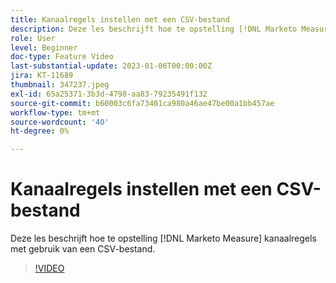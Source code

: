 ```yaml
---
title: Kanaalregels instellen met een CSV-bestand
description: Deze les beschrijft hoe te opstelling [!DNL Marketo Measure] kanaalregels met gebruik van een CSV-bestand.
role: User
level: Beginner
doc-type: Feature Video
last-substantial-update: 2023-01-06T00:00:00Z
jira: KT-11689
thumbnail: 347237.jpeg
exl-id: 65a25371-3b3d-4798-aa83-79235491f132
source-git-commit: b60003c6fa73401ca980a46ae47be00a1bb457ae
workflow-type: tm+mt
source-wordcount: '40'
ht-degree: 0%

---
```


# Kanaalregels instellen met een CSV-bestand

Deze les beschrijft hoe te opstelling [!DNL Marketo Measure] kanaalregels met gebruik van een CSV-bestand.

>[!VIDEO](https://video.tv.adobe.com/v/347237/?quality=12&learn=on)
